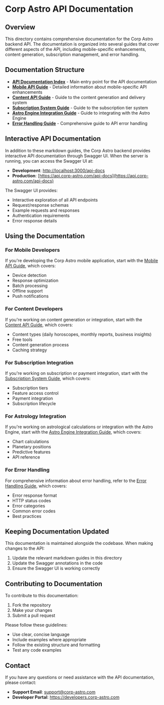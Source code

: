 # Corp Astro API Documentation

## Overview

This directory contains comprehensive documentation for the Corp Astro backend API. The documentation is organized into several guides that cover different aspects of the API, including mobile-specific enhancements, content generation, subscription management, and error handling.

## Documentation Structure

- [**API Documentation Index**](./index.md) - Main entry point for the API documentation
- [**Mobile API Guide**](./mobile-api-guide.md) - Detailed information about mobile-specific API enhancements
- [**Content API Guide**](./content-api-guide.md) - Guide to the content generation and delivery system
- [**Subscription System Guide**](./subscription-system-guide.md) - Guide to the subscription tier system
- [**Astro Engine Integration Guide**](./astro-engine-integration-guide.md) - Guide to integrating with the Astro Engine
- [**Error Handling Guide**](./error-handling-guide.md) - Comprehensive guide to API error handling

## Interactive API Documentation

In addition to these markdown guides, the Corp Astro backend provides interactive API documentation through Swagger UI. When the server is running, you can access the Swagger UI at:

- **Development**: [http://localhost:3000/api-docs](http://localhost:3000/api-docs)
- **Production**: [https://api.corp-astro.com/api-docs](https://api.corp-astro.com/api-docs)

The Swagger UI provides:

- Interactive exploration of all API endpoints
- Request/response schemas
- Example requests and responses
- Authentication requirements
- Error response details

## Using the Documentation

### For Mobile Developers

If you're developing the Corp Astro mobile application, start with the [Mobile API Guide](./mobile-api-guide.md), which covers:

- Device detection
- Response optimization
- Batch processing
- Offline support
- Push notifications

### For Content Developers

If you're working on content generation or integration, start with the [Content API Guide](./content-api-guide.md), which covers:

- Content types (daily horoscopes, monthly reports, business insights)
- Free tools
- Content generation process
- Caching strategy

### For Subscription Integration

If you're working on subscription or payment integration, start with the [Subscription System Guide](./subscription-system-guide.md), which covers:

- Subscription tiers
- Feature access control
- Payment integration
- Subscription lifecycle

### For Astrology Integration

If you're working on astrological calculations or integration with the Astro Engine, start with the [Astro Engine Integration Guide](./astro-engine-integration-guide.md), which covers:

- Chart calculations
- Planetary positions
- Predictive features
- API reference

### For Error Handling

For comprehensive information about error handling, refer to the [Error Handling Guide](./error-handling-guide.md), which covers:

- Error response format
- HTTP status codes
- Error categories
- Common error codes
- Best practices

## Keeping Documentation Updated

This documentation is maintained alongside the codebase. When making changes to the API:

1. Update the relevant markdown guides in this directory
2. Update the Swagger annotations in the code
3. Ensure the Swagger UI is working correctly

## Contributing to Documentation

To contribute to this documentation:

1. Fork the repository
2. Make your changes
3. Submit a pull request

Please follow these guidelines:

- Use clear, concise language
- Include examples where appropriate
- Follow the existing structure and formatting
- Test any code examples

## Contact

If you have any questions or need assistance with the API documentation, please contact:

- **Support Email**: support@corp-astro.com
- **Developer Portal**: https://developers.corp-astro.com
